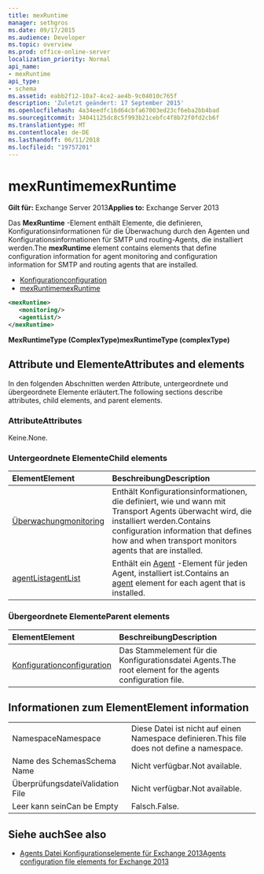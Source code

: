 ```yaml
---
title: mexRuntime
manager: sethgros
ms.date: 09/17/2015
ms.audience: Developer
ms.topic: overview
ms.prod: office-online-server
localization_priority: Normal
api_name:
- mexRuntime
api_type:
- schema
ms.assetid: eabb2f12-10a7-4ce2-ae4b-9c04010c765f
description: 'Zuletzt geändert: 17 September 2015'
ms.openlocfilehash: 4a34eedfc16d64cbfa67003ed23cf6eba2bb4bad
ms.sourcegitcommit: 34041125dc8c5f993b21cebfc4f8b72f0fd2cb6f
ms.translationtype: MT
ms.contentlocale: de-DE
ms.lasthandoff: 06/11/2018
ms.locfileid: "19757201"
---
```

# <a name="mexruntime"></a><span data-ttu-id="014b5-103">mexRuntime</span><span class="sxs-lookup"><span data-stu-id="014b5-103">mexRuntime</span></span>
  
<span data-ttu-id="014b5-104">**Gilt für:** Exchange Server 2013</span><span class="sxs-lookup"><span data-stu-id="014b5-104">**Applies to:** Exchange Server 2013</span></span>
  
<span data-ttu-id="014b5-105">Das **MexRuntime** -Element enthält Elemente, die definieren, Konfigurationsinformationen für die Überwachung durch den Agenten und Konfigurationsinformationen für SMTP und routing-Agents, die installiert werden.</span><span class="sxs-lookup"><span data-stu-id="014b5-105">The **mexRuntime** element contains elements that define configuration information for agent monitoring and configuration information for SMTP and routing agents that are installed.</span></span> 
  
- [<span data-ttu-id="014b5-106">Konfiguration</span><span class="sxs-lookup"><span data-stu-id="014b5-106">configuration</span></span>](configuration.md)  
- [<span data-ttu-id="014b5-107">mexRuntime</span><span class="sxs-lookup"><span data-stu-id="014b5-107">mexRuntime</span></span>](mexruntime.md)
  
```XML
<mexRuntime>
   <monitoring/>
   <agentList/>
</mexRuntime>
```

<span data-ttu-id="014b5-108">**MexRuntimeType (ComplexType)**</span><span class="sxs-lookup"><span data-stu-id="014b5-108">**mexRuntimeType (complexType)**</span></span>

## <a name="attributes-and-elements"></a><span data-ttu-id="014b5-109">Attribute und Elemente</span><span class="sxs-lookup"><span data-stu-id="014b5-109">Attributes and elements</span></span>

<span data-ttu-id="014b5-110">In den folgenden Abschnitten werden Attribute, untergeordnete und übergeordnete Elemente erläutert.</span><span class="sxs-lookup"><span data-stu-id="014b5-110">The following sections describe attributes, child elements, and parent elements.</span></span>
  
### <a name="attributes"></a><span data-ttu-id="014b5-111">Attribute</span><span class="sxs-lookup"><span data-stu-id="014b5-111">Attributes</span></span>

<span data-ttu-id="014b5-112">Keine.</span><span class="sxs-lookup"><span data-stu-id="014b5-112">None.</span></span>
  
### <a name="child-elements"></a><span data-ttu-id="014b5-113">Untergeordnete Elemente</span><span class="sxs-lookup"><span data-stu-id="014b5-113">Child elements</span></span>

|<span data-ttu-id="014b5-114">**Element**</span><span class="sxs-lookup"><span data-stu-id="014b5-114">**Element**</span></span>|<span data-ttu-id="014b5-115">**Beschreibung**</span><span class="sxs-lookup"><span data-stu-id="014b5-115">**Description**</span></span>|
|:-----|:-----|
|[<span data-ttu-id="014b5-116">Überwachung</span><span class="sxs-lookup"><span data-stu-id="014b5-116">monitoring</span></span>](monitoring.md) <br/> |<span data-ttu-id="014b5-117">Enthält Konfigurationsinformationen, die definiert, wie und wann mit Transport Agents überwacht wird, die installiert werden.</span><span class="sxs-lookup"><span data-stu-id="014b5-117">Contains configuration information that defines how and when transport monitors agents that are installed.</span></span>  <br/> |
|[<span data-ttu-id="014b5-118">agentList</span><span class="sxs-lookup"><span data-stu-id="014b5-118">agentList</span></span>](agentlist.md) <br/> |<span data-ttu-id="014b5-119">Enthält ein [Agent](agent.md) -Element für jeden Agent, installiert ist.</span><span class="sxs-lookup"><span data-stu-id="014b5-119">Contains an [agent](agent.md) element for each agent that is installed.</span></span>  <br/> |
   
### <a name="parent-elements"></a><span data-ttu-id="014b5-120">Übergeordnete Elemente</span><span class="sxs-lookup"><span data-stu-id="014b5-120">Parent elements</span></span>

|<span data-ttu-id="014b5-121">**Element**</span><span class="sxs-lookup"><span data-stu-id="014b5-121">**Element**</span></span>|<span data-ttu-id="014b5-122">**Beschreibung**</span><span class="sxs-lookup"><span data-stu-id="014b5-122">**Description**</span></span>|
|:-----|:-----|
|[<span data-ttu-id="014b5-123">Konfiguration</span><span class="sxs-lookup"><span data-stu-id="014b5-123">configuration</span></span>](configuration.md) <br/> |<span data-ttu-id="014b5-124">Das Stammelement für die Konfigurationsdatei Agents.</span><span class="sxs-lookup"><span data-stu-id="014b5-124">The root element for the agents configuration file.</span></span>  <br/> |
   
## <a name="element-information"></a><span data-ttu-id="014b5-125">Informationen zum Element</span><span class="sxs-lookup"><span data-stu-id="014b5-125">Element information</span></span>

|||
|:-----|:-----|
|<span data-ttu-id="014b5-126">Namespace</span><span class="sxs-lookup"><span data-stu-id="014b5-126">Namespace</span></span>  <br/> |<span data-ttu-id="014b5-127">Diese Datei ist nicht auf einen Namespace definieren.</span><span class="sxs-lookup"><span data-stu-id="014b5-127">This file does not define a namespace.</span></span>  <br/> |
|<span data-ttu-id="014b5-128">Name des Schemas</span><span class="sxs-lookup"><span data-stu-id="014b5-128">Schema Name</span></span>  <br/> |<span data-ttu-id="014b5-129">Nicht verfügbar.</span><span class="sxs-lookup"><span data-stu-id="014b5-129">Not available.</span></span>  <br/> |
|<span data-ttu-id="014b5-130">Überprüfungsdatei</span><span class="sxs-lookup"><span data-stu-id="014b5-130">Validation File</span></span>  <br/> |<span data-ttu-id="014b5-131">Nicht verfügbar.</span><span class="sxs-lookup"><span data-stu-id="014b5-131">Not available.</span></span>  <br/> |
|<span data-ttu-id="014b5-132">Leer kann sein</span><span class="sxs-lookup"><span data-stu-id="014b5-132">Can be Empty</span></span>  <br/> |<span data-ttu-id="014b5-133">Falsch.</span><span class="sxs-lookup"><span data-stu-id="014b5-133">False.</span></span>  <br/> |
   
## <a name="see-also"></a><span data-ttu-id="014b5-134">Siehe auch</span><span class="sxs-lookup"><span data-stu-id="014b5-134">See also</span></span>

- [<span data-ttu-id="014b5-135">Agents Datei Konfigurationselemente für Exchange 2013</span><span class="sxs-lookup"><span data-stu-id="014b5-135">Agents configuration file elements for Exchange 2013</span></span>](agents-configuration-file-elements-for-exchange-2013.md)

